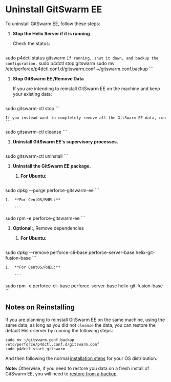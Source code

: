 # Uninstall GitSwarm EE

To uninstall GitSwarm EE, follow these steps:

1.  **Stop the Helix Server if it is running**

    Check the status:
    ```
sudo p4dctl status gitswarm
    ```
    If running, shut it down, and backup the configuration.
    ```
sudo p4dctl stop gitswarm
sudo mv /etc/perforce/p4dctl.conf.d/gitswarm.conf ~/gitswarm.conf.backup
    ```

1.  **Stop GitSwarm EE /Remove Data**

    If you are intending to reinstall GitSwarm EE on the machine and keep your existing data:
    ```
sudo gitswarm-ctl stop
    ```

    If you instead want to completely remove all the GitSwarm EE data, run
    ```
sudo gitsawrm-ctl cleanse
    ```

1.  **Uninstall GitSwarm EE's supervisory processes.**

    ```
sudo gitswarm-ctl uninstall
    ```

1.  **Uninstall the GitSwarm EE package.**

    1.  **For Ubuntu:**

        ```
sudo dpkg --purge perforce-gitswarm-ee
        ```

    1.  **For CentOS/RHEL:**

        ```
sudo rpm -e perforce-gitswarm-ee
        ```

1.  **Optional:**, Remove dependencies

    1.  **For Ubuntu:**

        ```
sudo dpkg --remove perforce-cli-base perforce-server-base helix-git-fusion-base
        ```

    1.  **For CentOS/RHEL:**

        ```
sudo rpm -e perforce-cli-base perforce-server-base helix-git-fusion-base
        ```

## Notes on Reinstalling

If you are planning to reinstall GitSwarm EE on the same machine, using the same data, as long as you did not `cleanse`
the data, you can restore the default Helix server by running the following steps:

```
sudo mv ~/gitswarm.conf.backup /etc/perforce/p4dctl.conf.d/gitswarm.conf
sudo p4dctl start gitswarm
```

And then following the normal [installation steps](README.md) for your OS distribution.

**Note:** Otherwise, if you need to restore you data on a fresh install of GitSwarm EE, you will need to
[restore from a backup](../raketasks/backup_restore.md).